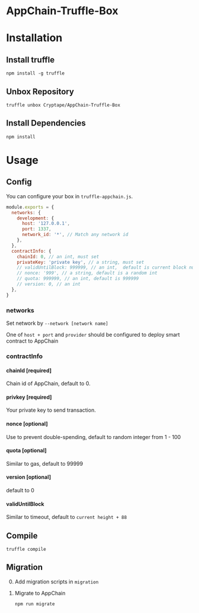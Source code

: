 # AppChain-Truffle-Box

# Installation

## Install truffle

```
npm install -g truffle
```

## Unbox Repository

```
truffle unbox Cryptape/AppChain-Truffle-Box
```

## Install Dependencies

```
npm install
```

# Usage

## Config

You can configure your box in `truffle-appchain.js`.

```js
module.exports = {
  networks: {
    development: {
      host: '127.0.0.1',
      port: 1337,
      network_id: '*', // Match any network id
    },
  },
  contractInfo: {
    chainId: 0, // an int, must set
    privateKey: 'private key', // a string, must set
    // validUntilBlock: 999999, // an int,  default is current block number + 88 
    // nonce: '999', // a string, default is a random int
    // quota: 999999, // an int, default is 999999
    // version: 0, // an int
  },
}
```

### networks

Set network by `--network [network name]`

One of `host + port` and `provider` should be configured to deploy smart contract to AppChain

### contractInfo

#### chainId [required]

Chain id of AppChain, default to 0.

#### privkey [required]

Your private key to send transaction.

#### nonce [optional]

Use to prevent double-spending, default to random integer from 1 - 100

#### quota [optional]

Similar to gas, default to 99999

#### version [optional]

default to 0

#### validUntilBlock

Similar to timeout, default to `current height + 88`

## Compile

```
truffle compile
```

## Migration

<!-- 在 migrations 目录下参照模板编写编译代码 -->

0.  Add migration scripts in `migration`

1.  Migrate to AppChain
    ```
    npm run migrate
    ```
